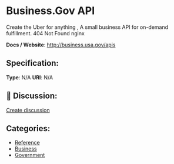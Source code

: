 # Business.Gov API


Create the Uber for anything , A small business API for on-demand fulfillment.  404 Not Found nginx

**Docs / Website**: http://business.usa.gov/apis

## Specification:
**Type**:  N/A 
**URI**:  N/A 

## 💬 Discussion:
[Create discussion](link)

## Categories:
- [Reference](https://github.com/apis-list/apis-list#reference)
- [Business](https://github.com/apis-list/apis-list#business)
- [Government](https://github.com/apis-list/apis-list#government)





